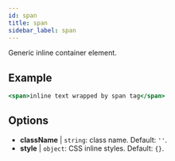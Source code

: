 ```yaml
---
id: span
title: span
sidebar_label: span
---
```


Generic inline container element.

## Example

```jsx live
<span>inline text wrapped by span tag</span>
```

## Options

* __className__ | `string`: class name. Default: `''`.
* __style__ | `object`: CSS inline styles. Default: `{}`.
